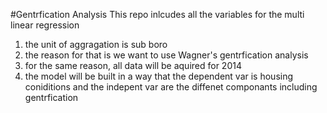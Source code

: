 #Gentrfication Analysis 
This repo inlcudes all the variables for the multi linear regression
1. the unit of aggragation is sub boro 
2. the reason for that is we want to use Wagner's gentrfication analysis 
3. for the same reason, all data will be aquired for 2014
4. the model will be built in a way that the dependent var is housing coniditions and the indepent var are the diffenet componants including gentrfication 
